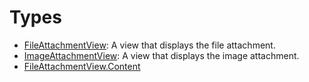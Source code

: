 # Types

  - [FileAttachmentView](/FileAttachmentView):
    A view that displays the file attachment.
  - [ImageAttachmentView](/ImageAttachmentView):
    A view that displays the image attachment.
  - [FileAttachmentView.Content](/FileAttachmentView_Content)
